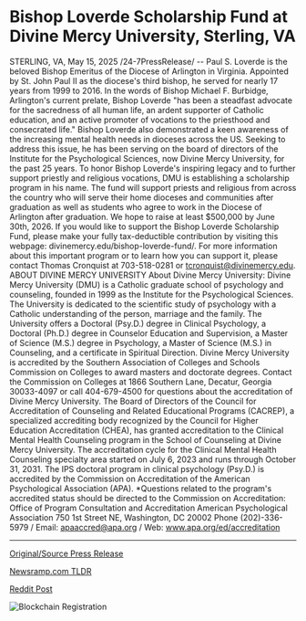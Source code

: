 # Bishop Loverde Scholarship Fund at Divine Mercy University, Sterling, VA

STERLING, VA, May 15, 2025 /24-7PressRelease/ -- Paul S. Loverde is the beloved Bishop Emeritus of the Diocese of Arlington in Virginia.  Appointed by St. John Paul II as the diocese's third bishop, he served for nearly 17 years from 1999 to 2016. In the words of Bishop Michael F. Burbidge, Arlington's current prelate, Bishop Loverde "has been a steadfast advocate for the sacredness of all human life, an ardent supporter of Catholic education, and an active promoter of vocations to the priesthood and consecrated life."  Bishop Loverde also demonstrated a keen awareness of the increasing mental health needs in dioceses across the US. Seeking to address this issue, he has been serving on the board of directors of the Institute for the Psychological Sciences, now Divine Mercy University, for the past 25 years.  To honor Bishop Loverde's inspiring legacy and to further support priestly and religious vocations, DMU is establishing a scholarship program in his name. The fund will support priests and religious from across the country who will serve their home dioceses and communities after graduation as well as students who agree to work in the Diocese of Arlington after graduation. We hope to raise at least $500,000 by June 30th, 2026. If you would like to support the Bishop Loverde Scholarship Fund, please make your fully tax-deductible contribution by visiting this webpage: divinemercy.edu/bishop-loverde-fund/.  For more information about this important program or to learn how you can support it, please contact Thomas Cronquist at 703-518-0281 or tcronquist@divinemercy.edu.  ABOUT DIVINE MERCY UNIVERSITY  About Divine Mercy University: Divine Mercy University (DMU) is a Catholic graduate school of psychology and counseling, founded in 1999 as the Institute for the Psychological Sciences. The University is dedicated to the scientific study of psychology with a Catholic understanding of the person, marriage and the family. The University offers a Doctoral (Psy.D.) degree in Clinical Psychology, a Doctoral (Ph.D.) degree in Counselor Education and Supervision, a Master of Science (M.S.) degree in Psychology, a Master of Science (M.S.) in Counseling, and a certificate in Spiritual Direction.  Divine Mercy University is accredited by the Southern Association of Colleges and Schools Commission on Colleges to award masters and doctorate degrees. Contact the Commission on Colleges at 1866 Southern Lane, Decatur, Georgia 30033-4097 or call 404-679-4500 for questions about the accreditation of Divine Mercy University.  The Board of Directors of the Council for Accreditation of Counseling and Related Educational Programs (CACREP), a specialized accrediting body recognized by the Council for Higher Education Accreditation (CHEA), has granted accreditation to the Clinical Mental Health Counseling program in the School of Counseling at Divine Mercy University. The accreditation cycle for the Clinical Mental Health Counseling specialty area started on July 6, 2023 and runs through October 31, 2031.  The IPS doctoral program in clinical psychology (Psy.D.) is accredited by the Commission on Accreditation of the American Psychological Association (APA). *Questions related to the program's accredited status should be directed to the Commission on Accreditation: Office of Program Consultation and Accreditation American Psychological Association 750 1st Street NE, Washington, DC 20002 Phone (202)-336-5979 / Email: apaaccred@apa.org / Web: www.apa.org/ed/accreditation 

---

[Original/Source Press Release](https://www.24-7pressrelease.com/press-release/522813/bishop-loverde-scholarship-fund-at-divine-mercy-university-sterling-va)
                    

[Newsramp.com TLDR](https://newsramp.com/curated-news/divine-mercy-university-establishes-scholarship-program-in-honor-of-bishop-loverde/bdff76449ad325370f80902034b493e0) 

 



[Reddit Post](https://www.reddit.com/r/newsramp/comments/1kn2efc/divine_mercy_university_establishes_scholarship/) 



![Blockchain Registration](https://cdn.newsramp.app/24-7PressRelease/qrcode/255/15/rubymAiE.webp)